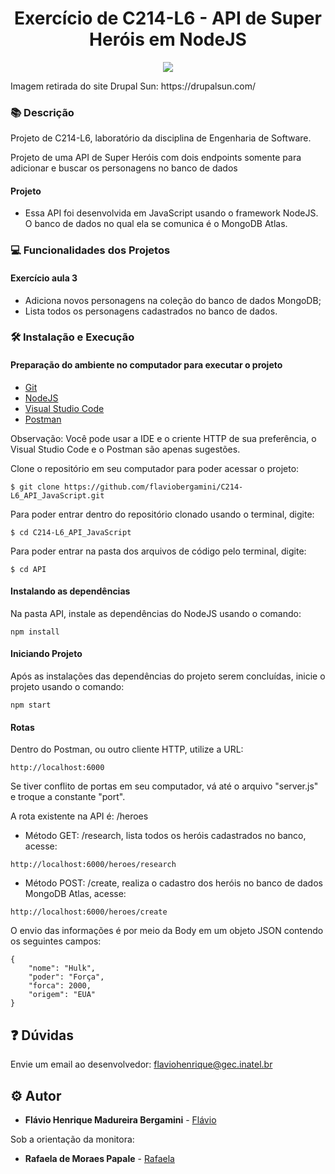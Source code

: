 <h1 align="center">Exercício de C214-L6 - API de Super Heróis em NodeJS</h1>

<p align="center">
    <img src="https://opensenselabs.com/sites/default/files/inline-images/rest2.png">
</p>
Imagem retirada do site Drupal Sun: https://drupalsun.com/    

### :books: Descrição

<p>Projeto de C214-L6, laboratório da disciplina de Engenharia de Software.</p>
<p>Projeto de uma API de Super Heróis com dois endpoints somente para adicionar e buscar os personagens no banco de dados</p>

#### Projeto
- Essa API foi desenvolvida em JavaScript usando o framework NodeJS. O banco de dados no qual ela se comunica é o MongoDB Atlas. 

### :computer: Funcionalidades dos Projetos
#### Exercício aula 3
- Adiciona novos personagens na coleção do banco de dados MongoDB; 
- Lista todos os personagens cadastrados no banco de dados.

### :hammer_and_wrench: Instalação e Execução
#### Preparação do ambiente no computador para executar o projeto
- [Git](https://git-scm.com/)
- [NodeJS](https://nodejs.org/en/)
- [Visual Studio Code](https://code.visualstudio.com/download)
- [Postman](https://www.postman.com/downloads/)


Observação: Você pode usar a IDE e o criente HTTP de sua preferência, o Visual Studio Code e o Postman são apenas sugestões.

Clone o repositório em seu computador para poder acessar o projeto:
```
$ git clone https://github.com/flaviobergamini/C214-L6_API_JavaScript.git
```
Para poder entrar dentro do repositório clonado usando o terminal, digite: 
```
$ cd C214-L6_API_JavaScript
```
Para poder entrar na pasta dos arquivos de código pelo terminal, digite:
```
$ cd API
```

#### Instalando as dependências
Na pasta API, instale as dependências do NodeJS usando o comando:
```
npm install
```
#### Iniciando Projeto
Após as instalações das dependências do projeto serem concluídas, inicie o projeto usando o comando:
```
npm start
```
#### Rotas
Dentro do Postman, ou outro cliente HTTP, utilize a URL:
```
http://localhost:6000
```
Se tiver conflito de portas em seu computador, vá até o arquivo "server.js" e troque a constante "port".

A rota existente na API é: /heroes

* Método GET: /research, lista todos os heróis cadastrados no banco, acesse:
```
http://localhost:6000/heroes/research
```
* Método POST: /create, realiza o cadastro dos heróis no banco de dados MongoDB Atlas, acesse:
```
http://localhost:6000/heroes/create
```
O envio das informações é por meio da Body em um objeto JSON contendo os seguintes campos:
```
{
    "nome": "Hulk",
    "poder": "Força",
    "forca": 2000,
    "origem": "EUA"
}
```

## :question: Dúvidas
Envie um email ao desenvolvedor: flaviohenrique@gec.inatel.br

## :gear: Autor

* **Flávio Henrique Madureira Bergamini** - [Flávio](https://github.com/flaviobergamini)

Sob a orientação da monitora:
* **Rafaela de Moraes Papale** - [Rafaela](https://github.com/RafaelaPapale)




